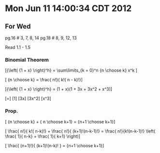 # Mon Jun 11 14:00:34 CDT 2012

## For Wed
pg.16 # 3, 7, 8, 14
pg.18 # 8, 9, 12, 13

Read 1.1 - 1.5

### Binomial Theorem
\[{\left( {1 + x} \right)^h} = \sum\limits_{k = 0}^n {n \choose k} x^k \]

\[ {n \choose k} = \frac{ n!}{ k!( n - k)!}\]

\[{\left( {1 + x} \right)^h} = (1 + x)(1 + 3x + 3x^2 + x^3)\]

\[=\] \[1\] \[3x\] \[3x^2\] \[x^3\]


### Prop. 
\[ {n \choose k} + { n \choose k+1} = {n+1 \choose k+1}\]

\[ \frac{ n!}{ k!( n-k)!} + \frac{ n!}{ (k+1)!(n-k-1)!} 
= \frac{ n!}{k!(n-k-1)!} \left( \frac{ 1}{ n-k} + \frac{ 1}{ k+1} \right)\]

\[ \frac{ (n+1)!}{ (k+1)!(n-k)! } = {n+1 \choose k+1}\]
